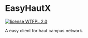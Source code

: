 #  EasyHautX
[![license WTFPL 2.0](https://img.shields.io/badge/license-WTFPL_2.0-blue.svg)](LICENSE)

A easy client for haut campus network.

